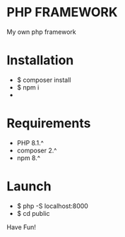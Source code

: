 # PHP FRAMEWORK

My own php framework

# Installation

<ul>
    <li>$ composer install</li>
    <li>$ npm i</li>
    <li></li>
</ul>

# Requirements

- PHP 8.1.^
- composer 2.^
- npm 8.^

# Launch

<ul>
    <li>$ php -S localhost:8000</li>
    <li>$ cd public</li>
</ul>

Have Fun!
